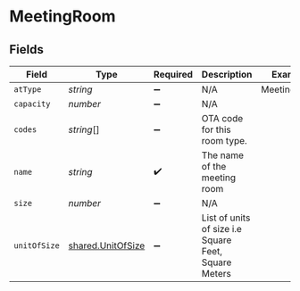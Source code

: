 # MeetingRoom


## Fields

| Field                                                  | Type                                                   | Required                                               | Description                                            | Example                                                |
| ------------------------------------------------------ | ------------------------------------------------------ | ------------------------------------------------------ | ------------------------------------------------------ | ------------------------------------------------------ |
| `atType`                                               | *string*                                               | :heavy_minus_sign:                                     | N/A                                                    | MeetingRoom                                            |
| `capacity`                                             | *number*                                               | :heavy_minus_sign:                                     | N/A                                                    |                                                        |
| `codes`                                                | *string*[]                                             | :heavy_minus_sign:                                     | OTA code for this room type.                           |                                                        |
| `name`                                                 | *string*                                               | :heavy_check_mark:                                     | The name of the meeting room                           |                                                        |
| `size`                                                 | *number*                                               | :heavy_minus_sign:                                     | N/A                                                    |                                                        |
| `unitOfSize`                                           | [shared.UnitOfSize](../../models/shared/unitofsize.md) | :heavy_minus_sign:                                     | List of units of size i.e Square Feet, Square Meters   |                                                        |